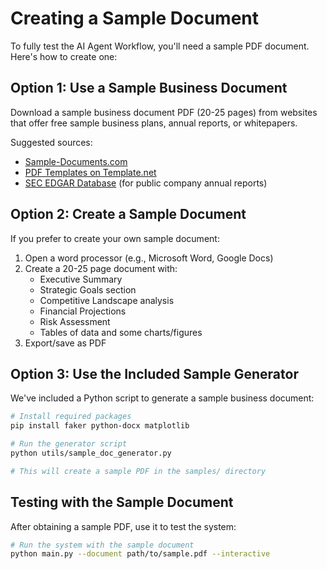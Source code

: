 # Creating a Sample Document

To fully test the AI Agent Workflow, you'll need a sample PDF document. Here's how to create one:

## Option 1: Use a Sample Business Document

Download a sample business document PDF (20-25 pages) from websites that offer free sample business plans, annual reports, or whitepapers.

Suggested sources:
- [Sample-Documents.com](https://sample-documents.com/business-documents.html)
- [PDF Templates on Template.net](https://www.template.net/business/pdf-templates/)
- [SEC EDGAR Database](https://www.sec.gov/edgar/searchedgar/companysearch.html) (for public company annual reports)

## Option 2: Create a Sample Document

If you prefer to create your own sample document:

1. Open a word processor (e.g., Microsoft Word, Google Docs)
2. Create a 20-25 page document with:
   - Executive Summary
   - Strategic Goals section
   - Competitive Landscape analysis
   - Financial Projections
   - Risk Assessment
   - Tables of data and some charts/figures
3. Export/save as PDF

## Option 3: Use the Included Sample Generator

We've included a Python script to generate a sample business document:

```bash
# Install required packages
pip install faker python-docx matplotlib

# Run the generator script
python utils/sample_doc_generator.py

# This will create a sample PDF in the samples/ directory
```

## Testing with the Sample Document

After obtaining a sample PDF, use it to test the system:

```bash
# Run the system with the sample document
python main.py --document path/to/sample.pdf --interactive
```

